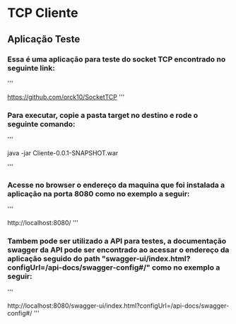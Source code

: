 # TCP Cliente

## Aplicação Teste

### Essa é uma aplicação para teste do socket TCP  encontrado no seguinte link:

'''
  
  https://github.com/orck10/SocketTCP
'''



### Para executar, copie a pasta target no destino e rode o seguinte comando:

'''

  java -jar Cliente-0.0.1-SNAPSHOT.war
  
'''

### Acesse no browser o endereço da maquina que foi instalada a aplicação na  porta 8080 como no exemplo a seguir:

'''

  http://localhost:8080/
'''

### Tambem pode ser utilizado a API para testes, a documentação swagger da API pode ser encontrado ao acessar o endereço da aplicação seguido do path "swagger-ui/index.html?configUrl=/api-docs/swagger-config#/" como no exemplo a seguir:

'''

  http://localhost:8080/swagger-ui/index.html?configUrl=/api-docs/swagger-config#/
'''
